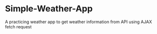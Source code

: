 # Simple-Weather-App
A practicing weather app to get weather information from API using AJAX fetch request
